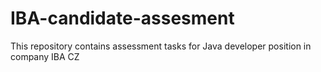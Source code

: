 # IBA-candidate-assesment
This repository contains assessment tasks for Java developer position in company IBA CZ

